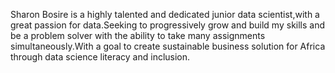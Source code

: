 
Sharon Bosire is a highly talented and dedicated junior data scientist,with a great passion for data.Seeking to progressively grow and build my skills and be a problem solver with the ability to take many assignments simultaneously.With a goal to create sustainable business solution for Africa through data science literacy and inclusion.   
